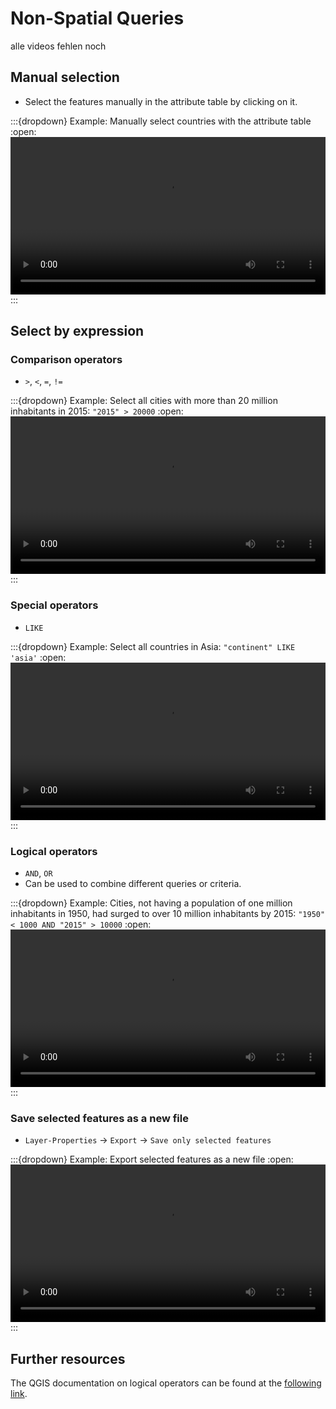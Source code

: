 # Non-Spatial Queries

alle videos fehlen noch

## Manual selection
- Select the features manually in the attribute table by clicking on it.

:::{dropdown} Example: Manually select countries with the attribute table
:open:
<video width="100%" controls src="https://github.com/GIScience/gis-training-resource-center/raw/main/fig/en_qgis_select_by_attribute_table_wiki.mp4"></video>
:::

## Select by expression
### Comparison operators 
- `>`, `<`, `=`, `!=`

:::{dropdown} Example: Select all cities with more than 20 million inhabitants in 2015: `"2015" > 20000`
:open:
<video width="100%" controls src="https://github.com/GIScience/gis-training-resource-center/raw/main/fig/en_qgis_select_by_expresion_greater_wiki.mp4"></video>
:::

### Special operators
- `LIKE`

:::{dropdown} Example: Select all countries in Asia: `"continent" LIKE 'asia'`
:open:
<video width="100%" controls src="https://github.com/GIScience/gis-training-resource-center/raw/main/fig/en_qgis_select_by_expression_like_wiki.mp4"></video>
:::

### Logical operators
- `AND`, `OR`
- Can be used to combine different queries or criteria.

:::{dropdown} Example: Cities, not having a population of one million inhabitants in 1950, had surged to over 10 million inhabitants by 2015: `"1950" < 1000 AND "2015" > 10000`
:open:
<video width="100%" controls src="https://github.com/GIScience/gis-training-resource-center/raw/main/fig/en_qgis_select_by_expression_and_wiki.mp4"></video>
:::

### Save selected features as a new file
- `Layer-Properties` -> `Export` -> `Save only selected features`

:::{dropdown} Example: Export selected features as a new file
:open:
<video width="100%" controls src="https://github.com/GIScience/gis-training-resource-center/raw/main/fig/en_qgis_select_export_wiki.mp4"></video>
:::

## Further resources
The QGIS documentation on logical operators can be found at the [following link](https://docs.qgis.org/3.28/en/docs/user_manual/working_with_vector/attribute_table.html#selecting-features).
